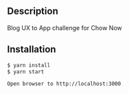 ## Description

Blog UX to App challenge for Chow Now 

## Installation

```bash
$ yarn install
$ yarn start

Open browser to http://localhost:3000
```



